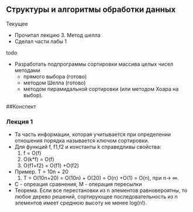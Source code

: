 ## Структуры и алгоритмы обработки данных

Текущее
- Прочитал лекцию 3. Метод шелла
- Сделал части лабы 1

todo
- Разработать подпрограммы сортировки массива целых чисел методами
  - прямого выбора (готово)
  - методом Шелла (готово)
  - методом пирамидальной сортировки (или методом Хоара на выбор).


##Конспект
### Лекция 1
- Та часть информации, которая учитывается при определении отношения порядка называется ключом сортировки.
- Для функций f, f1,f2 и константы k справедливы свойства:
  1. f = O(f)
  2. O(k*f) = O(f)
  3. O(f1+f2) = O(f1) +O(f2)
- Пример. T = 10n + 20
  1. T = O(10n+20) = O(10n) + O(20) = O(n) +O(1) = O(n), при n→ ∞.
- C - опреация сравнения, М - операция пересылки  
- Теорема. Если все перестановки из n элементов равновероятны, то любое дерево решений, сортирующее последовательность из n элементов имеет среднюю высоту не менее log(n!).

  